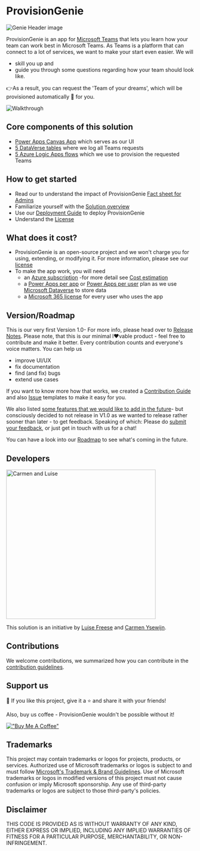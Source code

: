 # ProvisionGenie

![Genie Header image](https://github.com/ProvisionGenie/ProvisionGenie/blob/main/media/Communication/Genie_Header.png)

ProvisionGenie is an app for [Microsoft Teams](https://www.microsoft.com/microsoft-teams/group-chat-software) that lets you learn how your team can work best in Microsoft Teams. As Teams is a platform that can connect to a lot of services, we want to make your start even easier. We will

* skill you up and
* guide you through some questions regarding how your team should look like.

👉As a result, you can request the 'Team of your dreams', which will be provisioned automatically 🦄 for you.

![Walkthrough](https://github.com/ProvisionGenie/ProvisionGenie/blob/main/media/canvasapp/walkthroughgif.gif)

## Core components of this solution

* [Power Apps Canvas App](https://github.com/ProvisionGenie/ProvisionGenie/blob/main/Docs/CanvasAppOverview.md) which serves as our UI
* [5 DataVerse tables](https://github.com/ProvisionGenie/ProvisionGenie/blob/main/Docs/LogicApps.md#solution-overview) where we log all Teams requests
* [5 Azure Logic Apps flows](https://github.com/ProvisionGenie/ProvisionGenie/blob/main/Docs/LogicApps.md) which we use to provision the requested Teams

## How to get started

* Read our to understand the impact of ProvisionGenie [Fact sheet for Admins](https://github.com/ProvisionGenie/ProvisionGenie/blob/main/Docs/Admin-fact-sheet.md)
* Familiarize yourself with the [Solution overview](https://github.com/ProvisionGenie/ProvisionGenie/blob/main/Docs/LogicApps.md#solution-overview)
* Use our [Deployment Guide](https://github.com/ProvisionGenie/ProvisionGenie/blob/main/Docs/DeploymentGuide.md) to deploy ProvisionGenie
* Understand the [License](https://github.com/ProvisionGenie/ProvisionGenie/blob/main/LICENSE.md)

## What does it cost?

* ProvisionGenie is an open-source project and we won't charge you for using, extending, or modifying it. For more information, please see our [license](https://github.com/ProvisionGenie/ProvisionGenie/blob/main/LICENSE.md)
* To make the app work, you will need
  * an [Azure subscription](https://azure.microsoft.com/) -for more detail see [Cost estimation](https://github.com/ProvisionGenie/ProvisionGenie/blob/main/Docs/CostEstimation.md)
  * a [Power Apps per app](https://powerapps.microsoft.com/pricing/) or [Power Apps per user](https://powerapps.microsoft.com/pricing/) plan as we use [Microsoft Dataverse](https://powerplatform.microsoft.com/dataverse/) to store data
  * a [Microsoft 365 license](https://www.microsoft.com/microsoft-365/business/compare-all-microsoft-365-business-products) for every user who uses the app

## Version/Roadmap

This is our very first Version 1.0- For more info, please head over to [Release Notes](https://github.com/ProvisionGenie/ProvisionGenie/blob/main/Docs/Release-Notes.md). Please note, that this is our minimal l♥vable product - feel free to contribute and make it better. Every contribution counts and everyone's voice matters. You can help us

* improve UI/UX
* fix documentation
* find (and fix) bugs
* extend use cases

If you want to know more how that works, we created a [Contribution Guide](https://github.com/ProvisionGenie/ProvisionGenie/blob/main/CONTRIBUTING.md) and also [Issue](https://github.com/ProvisionGenie/ProvisionGenie/issues/new/choose) templates to make it easy for you.

We also listed [some features that we would like to add in the future](https://github.com/ProvisionGenie/ProvisionGenie/issues)- but consciously decided to not release in V1.0 as we wanted to release rather sooner than later - to get feedback. Speaking of which: Please do [submit your feedback](https://github.com/ProvisionGenie/ProvisionGenie/issues/new?assignees=&labels=&template=feedback.md&title=), or just get in touch with us for a chat!

You can have a look into our [Roadmap](https://github.com/ProvisionGenie/ProvisionGenie/blob/main/docs/Roadmap.md) to see what's coming in the future.

## Developers

<img width="400" alt="Carmen and Luise" src="https://github.com/ProvisionGenie/ProvisionGenie/blob/main/media/Communication/Carmen_Luise.png">

This solution is an initiative by [Luise Freese](https://m365princess.com) and [Carmen Ysewijn](https://digipersonal.com/).

## Contributions

We welcome contributions, we summarized how you can contribute in the [contribution guidelines](https://github.com/ProvisionGenie/ProvisionGenie/blob/main/CONTRIBUTING.md).

## Support us

💖 If you like this project, give it a ⭐ and share it with your friends!

Also, buy us coffee - ProvisionGenie wouldn't be possible without it!

[!["Buy Me A Coffee"](https://www.buymeacoffee.com/assets/img/custom_images/orange_img.png)](https://www.buymeacoffee.com/mG3ghJC)

## Trademarks

This project may contain trademarks or logos for projects, products, or services. Authorized use of Microsoft trademarks or logos is subject to and must follow [Microsoft's Trademark & Brand Guidelines](https://www.microsoft.com/legal/intellectualproperty/trademarks). Use of Microsoft trademarks or logos in modified versions of this project must not cause confusion or imply Microsoft sponsorship. Any use of third-party trademarks or logos are subject to those third-party's policies.

## Disclaimer

THIS CODE IS PROVIDED AS IS WITHOUT WARRANTY OF ANY KIND, EITHER EXPRESS OR IMPLIED, INCLUDING ANY IMPLIED WARRANTIES OF FITNESS FOR A PARTICULAR PURPOSE, MERCHANTABILITY, OR NON-INFRINGEMENT.
